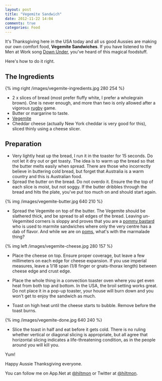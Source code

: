 ```yaml
---
layout: post
title: "Vegemite Sandwich"
date: 2012-11-22 14:04
comments: true
categories: Food
---
```


It's Thanksgiving here in the USA today and all us good Aussies are making our own comfort food, **Vegemite Sandwiches**. If you have listened to the Men at Work song [Down Under](http://www.youtube.com/watch?v=xhnn6yb4Mmc), you've heard of this magical foodstuff. 

Here's how to do it right.

## The Ingredients

{% img right /images/vegemite-ingredients.jpg 280 254 %}

* 2 x slices of bread (most prefer fluffy white, I prefer a wholegrain brown). One is never enough, and more than two is only allowed after a vigorous [rugby](http://en.wikipedia.org/wiki/Rugby_football) game.
* Butter or margarine to taste.
* [Vegemite](http://en.wikipedia.org/wiki/Vegemite)
* Cheddar cheese (actually New York cheddar is very good for this), sliced thinly using a cheese slicer.

## Preparation

* Very lightly heat up the bread, I run it in the toaster for 15 seconds. Do not let it dry out or get toasty. The idea is to warm up the bread so that the butter melts easily when spread. There are those who incorrectly believe in buttering cold bread, but forget that Australia is a warm country and this is Australian food.
* Spread the butter on the bread. Do not overdo it. Ensure the the top of each slice is moist, but not soggy. If the butter dribbles through the bread and hits the plate, you've put too much on and should start again.

{% img /images/vegemite-butter.jpg 640 210 %}

* Spread the Vegemite on top of the butter. The Vegemite should be slathered thick, and be spread to all edges of the bread. Leaving un-Vegemited corners is sloppy and proves that you are a [pommy bastard](http://www.urbandictionary.com/define.php?term=pommy%20bastard) who is used to marmite sandwiches where only the very centre has a dab of flavor. And while we are on [poms](http://www.urbandictionary.com/define.php?term=pom), what's with the marmalade thing?

{% img left /images/vegemite-cheese.jpg 280 157 %}

* Place the cheese on top. Ensure proper coverage, but leave a few millimeters on each edge for cheese expansion. If you use imperial measures, leave a 1/18 span (1/8 finger or gnats-thorax length) between cheese edge and crust edge.

* Place the whole thing in a convection toaster oven where you get even heat from both top and bottom. In the USA, the broil setting works great. Do not place it in a pop-up toaster, your house will burn down and you won't get to enjoy the sandwich as much.

* Toast on high heat until the cheese starts to bubble. Remove before the toast burns.

{% img /images/vegemite-done.jpg 640 240 %}

* Slice the toast in half and eat before it gets cold. There is no ruling whether vertical or diagonal slicing is appropriate, but all agree that horizontal slicing indicates a life-threatening condition, as in the people around you will kill you.

Yum!

Happy Aussie Thanksgiving everyone.

You can follow me on App.Net at [@hiltmon](http://alpha.app.net/hiltmon) or Twitter at [@hiltmon](https://twitter.com/hiltmon).